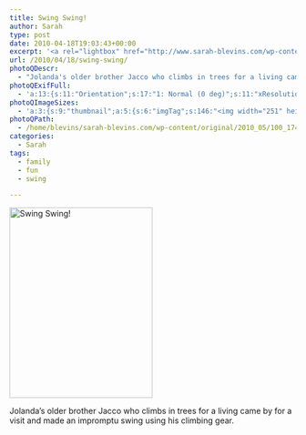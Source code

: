 ```yaml
---
title: Swing Swing!
author: Sarah
type: post
date: 2010-04-18T19:03:43+00:00
excerpt: '<a rel="lightbox" href="http://www.sarah-blevins.com/wp-content/main/2010_05/100_1748.jpg" title="Swing Swing!"><img width="251" height="335" alt="Swing Swing!" src="http://www.sarah-blevins.com/wp-content/thumbnail/2010_05/100_1748.jpg" class="photoQexcerpt photoQLinkImg" /></a>'
url: /2010/04/18/swing-swing/
photoQDescr:
  - "Jolanda's older brother Jacco who climbs in trees for a living came by for a visit and made an impromptu swing using his climbing gear."
photoQExifFull:
  - 'a:13:{s:11:"Orientation";s:17:"1: Normal (0 deg)";s:11:"xResolution";s:2:"72";s:11:"yResolution";s:2:"72";s:14:"ResolutionUnit";s:4:"Inch";s:8:"Software";s:15:"QuickTime 7.6.6";s:8:"DateTime";s:19:"2010:05:23 17:16:10";s:12:"HostComputer";s:15:"Mac OS X 10.6.3";s:11:"ExifVersion";s:11:"version 2.2";s:16:"DateTimeOriginal";s:19:"2010:04:18 16:31:00";s:10:"ColorSpace";s:4:"sRGB";s:14:"ExifImageWidth";s:10:"960 pixels";s:15:"ExifImageHeight";s:11:"1280 pixels";s:20:"FocalLength35mmEquiv";s:0:"";}'
photoQImageSizes:
  - 'a:3:{s:9:"thumbnail";a:5:{s:6:"imgTag";s:146:"<img width="251" height="335" alt="Swing Swing!" src="http://www.sarah-blevins.com/wp-content/thumbnail/2010_05/100_1748.jpg" class="PhotoQImg" />";s:6:"imgUrl";s:70:"http://www.sarah-blevins.com/wp-content/thumbnail/2010_05/100_1748.jpg";s:7:"imgPath";s:73:"/home/blevins/sarah-blevins.com/wp-content/thumbnail/2010_05/100_1748.jpg";s:8:"imgWidth";s:3:"251";s:9:"imgHeight";s:3:"335";}s:4:"main";a:5:{s:6:"imgTag";s:141:"<img width="394" height="525" alt="Swing Swing!" src="http://www.sarah-blevins.com/wp-content/main/2010_05/100_1748.jpg" class="PhotoQImg" />";s:6:"imgUrl";s:65:"http://www.sarah-blevins.com/wp-content/main/2010_05/100_1748.jpg";s:7:"imgPath";s:68:"/home/blevins/sarah-blevins.com/wp-content/main/2010_05/100_1748.jpg";s:8:"imgWidth";s:3:"394";s:9:"imgHeight";s:3:"525";}s:8:"original";a:5:{s:6:"imgTag";s:146:"<img width="960" height="1280" alt="Swing Swing!" src="http://www.sarah-blevins.com/wp-content/original/2010_05/100_1748.jpg" class="PhotoQImg" />";s:6:"imgUrl";s:69:"http://www.sarah-blevins.com/wp-content/original/2010_05/100_1748.jpg";s:7:"imgPath";s:72:"/home/blevins/sarah-blevins.com/wp-content/original/2010_05/100_1748.jpg";s:8:"imgWidth";s:3:"960";s:9:"imgHeight";s:4:"1280";}}'
photoQPath:
  - /home/blevins/sarah-blevins.com/wp-content/original/2010_05/100_1748.jpg
categories:
  - Sarah
tags:
  - family
  - fun
  - swing

---
```

<a rel="lightbox" href="http://www.sarah-blevins.com/wp-content/original/2010_05/100_1748.jpg" title="Swing Swing!"><img width="251" height="335" alt="Swing Swing!" src="http://www.sarah-blevins.com/wp-content/thumbnail/2010_05/100_1748.jpg" class="photoQcontent photoQLinkImg" /></a>

<div class="photoQDescr">
  Jolanda&#8217;s older brother Jacco who climbs in trees for a living came by for a visit and made an impromptu swing using his climbing gear.
</div>